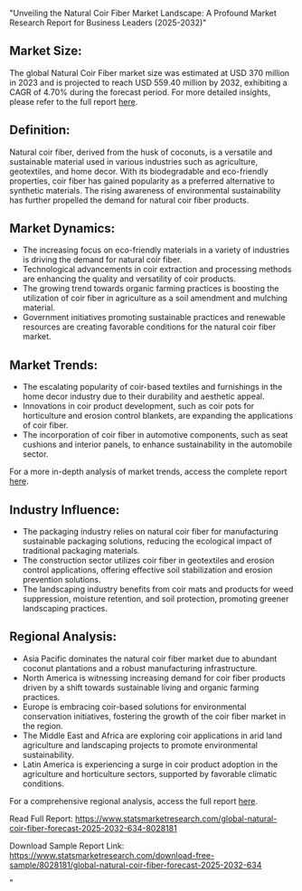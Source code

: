 "Unveiling the Natural Coir Fiber Market Landscape: A Profound Market Research Report for Business Leaders (2025-2032)"
<html>
<h2>Market Size:</h2>
<p>The global Natural Coir Fiber market size was estimated at USD 370 million in 2023 and is projected to reach USD 559.40 million by 2032, exhibiting a CAGR of 4.70% during the forecast period. For more detailed insights, please refer to the full report <a href='https://www.statsmarketresearch.com/global-natural-coir-fiber-forecast-2025-2032-634-8028181'>here</a>.</p>

<h2>Definition:</h2>
<p>Natural coir fiber, derived from the husk of coconuts, is a versatile and sustainable material used in various industries such as agriculture, geotextiles, and home decor. With its biodegradable and eco-friendly properties, coir fiber has gained popularity as a preferred alternative to synthetic materials. The rising awareness of environmental sustainability has further propelled the demand for natural coir fiber products.</p>

<h2>Market Dynamics:</h2>
<ul>
  <li>The increasing focus on eco-friendly materials in a variety of industries is driving the demand for natural coir fiber.</li>
  <li>Technological advancements in coir extraction and processing methods are enhancing the quality and versatility of coir products.</li>
  <li>The growing trend towards organic farming practices is boosting the utilization of coir fiber in agriculture as a soil amendment and mulching material.</li>
  <li>Government initiatives promoting sustainable practices and renewable resources are creating favorable conditions for the natural coir fiber market.</li>
</ul>

<h2>Market Trends:</h2>
<ul>
  <li>The escalating popularity of coir-based textiles and furnishings in the home decor industry due to their durability and aesthetic appeal.</li>
  <li>Innovations in coir product development, such as coir pots for horticulture and erosion control blankets, are expanding the applications of coir fiber.</li>
  <li>The incorporation of coir fiber in automotive components, such as seat cushions and interior panels, to enhance sustainability in the automobile sector.</li>
</ul>
<p>For a more in-depth analysis of market trends, access the complete report <a href='https://www.statsmarketresearch.com/global-natural-coir-fiber-forecast-2025-2032-634-8028181'>here</a>.</p>

<h2>Industry Influence:</h2>
<ul>
  <li>The packaging industry relies on natural coir fiber for manufacturing sustainable packaging solutions, reducing the ecological impact of traditional packaging materials.</li>
  <li>The construction sector utilizes coir fiber in geotextiles and erosion control applications, offering effective soil stabilization and erosion prevention solutions.</li>
  <li>The landscaping industry benefits from coir mats and products for weed suppression, moisture retention, and soil protection, promoting greener landscaping practices.</li>
</ul>

<h2>Regional Analysis:</h2>
<ul>
  <li>Asia Pacific dominates the natural coir fiber market due to abundant coconut plantations and a robust manufacturing infrastructure.</li>
  <li>North America is witnessing increasing demand for coir fiber products driven by a shift towards sustainable living and organic farming practices.</li>
  <li>Europe is embracing coir-based solutions for environmental conservation initiatives, fostering the growth of the coir fiber market in the region.</li>
  <li>The Middle East and Africa are exploring coir applications in arid land agriculture and landscaping projects to promote environmental sustainability.</li>
  <li>Latin America is experiencing a surge in coir product adoption in the agriculture and horticulture sectors, supported by favorable climatic conditions.</li>
</ul>
<p>For a comprehensive regional analysis, access the full report <a href='https://www.statsmarketresearch.com/global-natural-coir-fiber-forecast-2025-2032-634-8028181'>here</a>.</p>

<p>Read Full Report: <a href='https://www.statsmarketresearch.com/global-natural-coir-fiber-forecast-2025-2032-634-8028181'>https://www.statsmarketresearch.com/global-natural-coir-fiber-forecast-2025-2032-634-8028181</a></p>
<p>Download Sample Report Link: <a href='https://www.statsmarketresearch.com/download-free-sample/8028181/global-natural-coir-fiber-forecast-2025-2032-634'>https://www.statsmarketresearch.com/download-free-sample/8028181/global-natural-coir-fiber-forecast-2025-2032-634</a></p>
</html>"

